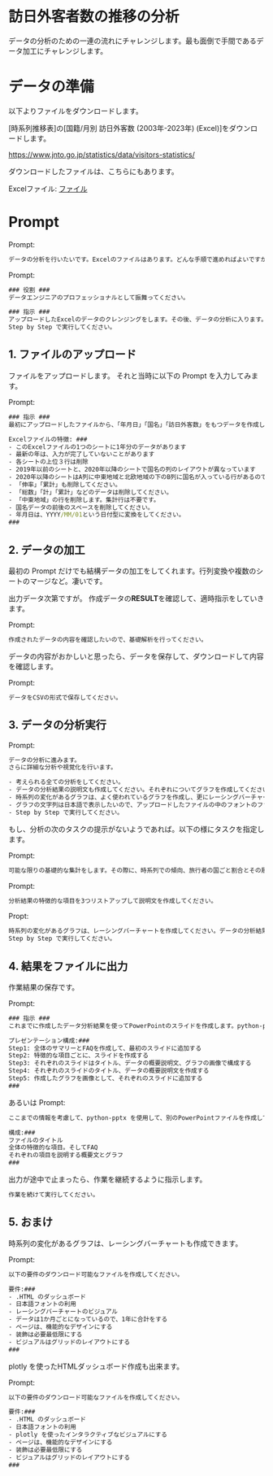 # 訪日外客者数の推移の分析

データの分析のための一連の流れにチャレンジします。最も面倒で手間であるデータ加工にチャレンジします。

# データの準備

以下よりファイルをダウンロードします。

[時系列推移表]の[国籍/月別 訪日外客数 (2003年-2023年) (Excel)]をダウンロードします。

https://www.jnto.go.jp/statistics/data/visitors-statistics/

ダウンロードしたファイルは、こちらにもあります。

Excelファイル: [ファイル](/[Plugin]%20Code%20Interpreter/data/since2003_visitor_arrivals_May_2023.xlsx)

# Prompt

Prompt:
```cmd
データの分析を行いたいです。Excelのファイルはあります。どんな手順で進めればよいですか?
```

Prompt:
```cmd
### 役割 ###
データエンジニアのプロフェッショナルとして振舞ってください。

### 指示 ###
アップロードしたExcelのデータのクレンジングをします。その後、データの分析に入ります。指示をするまで分析には入らないでください。
Step by Step で実行してください。
``````


## 1. ファイルのアップロード
ファイルをアップロードします。
それと当時に以下の Prompt を入力してみます。

Prompt:

```cmd
### 指示 ###
最初にアップロードしたファイルから、「年月日」「国名」「訪日外客数」をもつデータを作成します。グラフの中の全ての文字列は、このフォントを使ってください。

Excelファイルの特徴: ###
- このExcelファイルの1つのシートに1年分のデータがあります
- 最新の年は、入力が完了していないことがあります
- 各シートの上位３行は削除
- 2019年以前のシートと、2020年以降のシートで国名の列のレイアウトが異なっています
- 2020年以降のシートはA列に中東地域と北欧地域の下のB列に国名が入っている行があるので、その場合は、B列の文字列を国名にしてください
- 「伸率」「累計」も削除してください。
- 「総数」「計」「累計」などのデータは削除してください。
- 「中東地域」の行を削除します。集計行は不要です。
- 国名データの前後のスペースを削除してください。
- 年月日は、YYYY/MM/01という日付型に変換をしてください。
###
```


## 2. データの加工
最初の Prompt だけでも結構データの加工をしてくれます。行列変換や複数のシートのマージなど。凄いです。

出力データ次第ですが。
作成データの**RESULT**を確認して、適時指示をしていきます。

Prompt:
```cmd
作成されたデータの内容を確認したいので、基礎解析を行ってください。
```

データの内容がおかしいと思ったら、データを保存して、ダウンロードして内容を確認します。

Prompt:
```cmd
データをCSVの形式で保存してください。
```



## 3. データの分析実行


Prompt:

```cmd
データの分析に進みます。
さらに詳細な分析や視覚化を行います。

- 考えられる全ての分析をしてください。
- データの分析結果の説明文も作成してください。それぞれについてグラフを作成してください。
- 時系列の変化があるグラフは、よく使われているグラフを作成し、更にレーシングバーチャートも追加で作成してください。
- グラフの文字列は日本語で表示したいので、アップロードしたファイルの中のフォントのファイルを使ってください。
- Step by Step で実行してください。
```

もし、分析の次のタスクの提示がないようであれば。以下の様にタスクを指定します。

Prompt:

```cmd
可能な限りの基礎的な集計をします。その際に、時系列での傾向、旅行者の国ごと割合とその履歴、旅行者が日本を訪れる目的ごとの割合とその履歴、各種の構成比、地理的な分布、特性、相関関係などを分析してください。結果は最適なグラフで表示してください。グラフの文字列は日本語で表示したいので、アップロードしたファイルの中のフォンとファイルを使ってください。
```

Prompt:

```cmd
分析結果の特徴的な項目を3つリストアップして説明文を作成してください。
```

Propt:
```cmd
時系列の変化があるグラフは、レーシングバーチャートを作成してください。データの分析結果の説明文も作成してください。
Step by Step で実行してください。
```

## 4. 結果をファイルに出力

作業結果の保存です。

Prompt:
```cmd
### 指示 ###
これまでに作成したデータ分析結果を使ってPowerPointのスライドを作成します。python-pptxを使用してください。以下のプレゼンテーション構成の通り、スライドを作成してください。

プレゼンテーション構成:###
Step1: 全体のサマリーとFAQを作成して、最初のスライドに追加する
Step2: 特徴的な項目ごとに、スライドを作成する
Step3: それぞれのスライドはタイトル、データの概要説明文、グラフの画像で構成する
Step4: それぞれのスライドのタイトル、データの概要説明文を作成する
Step5: 作成したグラフを画像として、それぞれのスライドに追加する
###
```

あるいは
Prompt:

```cmd
ここまでの情報を考慮して、python-pptx を使用して、別のPowerPointファイルを作成してください。スライドは以下の構成にします。構成の各項目で不足している情報があったら、作成してください。

構成:###
ファイルのタイトル
全体の特徴的な項目。そしてFAQ
それぞれの項目を説明する概要文とグラフ
###
```

出力が途中で止まったら、作業を継続するように指示します。
```cmd
作業を続けて実行してください。
```

## 5. おまけ

時系列の変化があるグラフは、レーシングバーチャートも作成できます。


Prompt:
```cmd
以下の要件のダウンロード可能なファイルを作成してください。

要件:###
- .HTML のダッシュボード
- 日本語フォントの利用
- レーシングバーチャートのビジュアル
- データは1か月ごとになっているので、1年に合計をする
- ページは、機能的なデザインにする
- 装飾は必要最低限にする
- ビジュアルはグリッドのレイアウトにする
###
```


plotly を使ったHTMLダッシュボード作成も出来ます。

Prompt:
```cmd
以下の要件のダウンロード可能なファイルを作成してください。

要件:###
- .HTML のダッシュボード
- 日本語フォントの利用
- plotly を使ったインタラクティブなビジュアルにする
- ページは、機能的なデザインにする
- 装飾は必要最低限にする
- ビジュアルはグリッドのレイアウトにする
###
```

